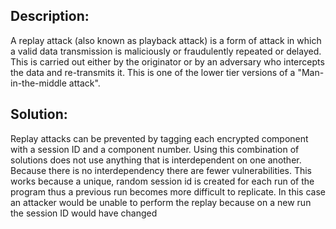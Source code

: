 ## Description:
A replay attack (also known as playback attack) is a form of attack in which
a valid data transmission is maliciously or fraudulently repeated or delayed. 
This is carried out either by the originator or by an adversary who intercepts the data and re-transmits it.
This is one of the lower tier versions of a "Man-in-the-middle attack".

## Solution:
Replay attacks can be prevented by tagging each encrypted component with a session ID and a component number.
Using this combination of solutions does not use anything that is interdependent on one another. 
Because there is no interdependency there are fewer vulnerabilities. This works because a unique, 
random session id is created for each run of the program thus a previous run becomes more difficult to replicate. 
In this case an attacker would be unable to perform the replay because on a new run the session ID would have changed
